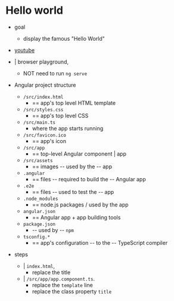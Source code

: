 # Hello world

* goal
  * display the famous "Hello World"

* [youtube](https://www.youtube.com/embed/UnOwDuliqZA?si=uML-cDRbrxmYdD_9)

* | browser playground,
  * NOT need to run `ng serve`

* Angular project structure
  * `/src/index.html`
    * == app's top level HTML template
  * `/src/styles.css`
    * == app's top level CSS
  * `/src/main.ts`
    * where the app starts running
  * `/src/favicon.ico`
    * == app's icon
  * `/src/app`
    * == top-level Angular component | app
  * `/src/assets`
    * == images -- used by the -- app
  * `.angular`
    * == files -- required to build the -- Angular app
  * `.e2e`
    * == files -- used to test the -- app
  * `.node_modules`
    * == node.js packages / used by the app
  * `angular.json`
    * == Angular app + app building tools
  * `package.json`
    * -- used by -- `npm`
  * `tsconfig.*`
    * == app's configuration -- to the -- TypeScript compiler

* steps
  * | `index.html`,
    * replace the title
  * | `/src/app/app.component.ts`.
    * replace the `template` line
    * replace the class property `title`
